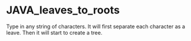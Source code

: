 # JAVA_leaves_to_roots

Type in any string of characters. It will first separate each character as a leave. Then it will start to create a tree. 

